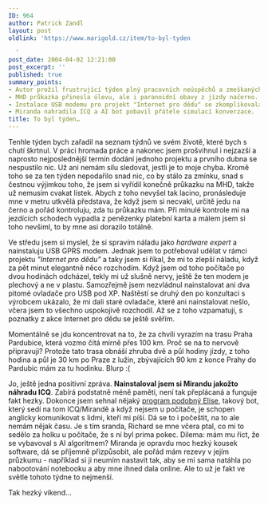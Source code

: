 ```yaml
---
ID: 964
author: Patrick Zandl
layout: post
oldlink: 'https://www.marigold.cz/item/to-byl-tyden

  '
post_date: 2004-04-02 12:21:00
post_excerpt: ''
published: true
summary_points:
- Autor prožil frustrující týden plný pracovních neúspěchů a zmeškaných termínů.
- MHD průkazka přinesla úlevu, ale i paranoidní obavy z jízdy načerno.
- Instalace USB modemu pro projekt "Internet pro dědu" se zkomplikovala.
- Miranda nahradila ICQ a AI bot pobavil přátele simulací konverzace.
title: To byl týden…
---
```


<p>
Tenhle týden bych zařadil na seznam týdnů ve svém životě, které bych s chutí škrtnul. V práci hromada práce a nakonec jsem prošvihnul i nejzazší a naprosto nejposlednější termín dodání jednoho projektu a prvního dubna se nespustilo nic. Už ani nemám sílu sledovat, jestli je to moje chyba. Kromě toho se za ten týden nepodařilo snad nic, co by stálo za zmínku, snad s čestnou výjimkou toho, že jsem si vyřídil konečně průkazku na MHD, takže už nemusím cvakat lístek. Abych z toho nevyšel tak lacino, pronásleduje mne v metru utkvělá představa, že když jsem si necvakl, určitě jedu na černo a pořád kontroluju, zda tu průkazku mám. Při minulé kontrole mi na jezdících schodech vypadla z penězenky platební karta a málem jsem si toho nevšiml, to by mne asi dorazilo totálně. </p>

<p>
Ve středu jsem si myslel, že si spravím náladu jako<EM> hardware expert</EM> a nainstaluju USB GPRS modem. Jednak jsem to potřeboval udělat v rámci projektu <EM>"Internet pro dědu"</EM> a taky jsem si říkal, že mi to zlepší náladu, když za pět minut elegantně něco rozchodím. Když jsem od toho počítače po dvou hodinách odcházel, tekly mi už slušně nervy, ještě že ten modem je plechový a ne v plastu. Samozřejmě jsem nezvládnul nainstalovat ani dva pitomé ovladače pro USB pod XP. Naštěstí se druhý den po konzultaci s výrobcem ukázalo, že mi dali staré ovladače, které ani nainstalovat nešlo, včera jsem to všechno uspokojivě rozchodil. Až se z toho vzpamatuji, s poznatky z akce Internet pro dědu se ještě svěřím. </p>

<p>
Momentálně se jdu koncentrovat na to, že za chvíli vyrazím na trasu Praha Pardubice, která vozmo čítá mírně přes 100 km. Proč se na to nervově připravuji? Protože tato trasa obnáší zhruba dvě a půl hodiny jízdy, z toho hodina a půl je 30 km po Praze z lužin, zbývajících 90 km z konce Prahy do Pardubic mám za tu hodinku. Blurp :(</p>

<p>
Jo, ještě jedna positivní zpráva. <STRONG>Nainstaloval jsem si Mirandu jakožto náhradu ICQ</STRONG>. Zabírá podstatně méně paměti, není tak přeplácaná a funguje fakt hezky. Dokonce jsem sehnal nějaký <A href="http://www.alicebot.org/" target=_blank>program podobný Elise</A>, takový bot, který sedí na tom ICQ/Mirandě a když nejsem u počítače, je schopen anglicky komunikovat s lidmi, kteří mi píší. Dá se to i počeštit, na to ale nemám nějak času. Je s tím sranda, Richard se mne včera ptal, co mi to sedělo za holku u počítače, že s ní byl prima pokec. Dilema: mám mu říct, že se vybavoval s AI algoritmem? Miranda je opravdu moc hezký kousek software, dá se příjemně přizpůsobit, ale pořád mám rezevy v jejím průzkumu - například si ji neumím nastavit tak, aby se mi sama natáhla po nabootování notebooku a aby mne ihned dala online. Ale to už je fakt ve světle tohoto týdne to nejmenší. </p>

<p>
Tak hezký víkend...</p>